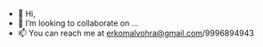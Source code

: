 - 👋 Hi, 
- 💞️ I’m looking to collaborate on ...
- 📫 You can reach me at erkomalvohra@gmail.com/9996894943

<!---
VohraXpertCoder/VohraXpertCoder is a ✨ special ✨ repository because its `README.md` (this file) appears on your GitHub profile.
You can click the Preview link to take a look at your changes.
--->
